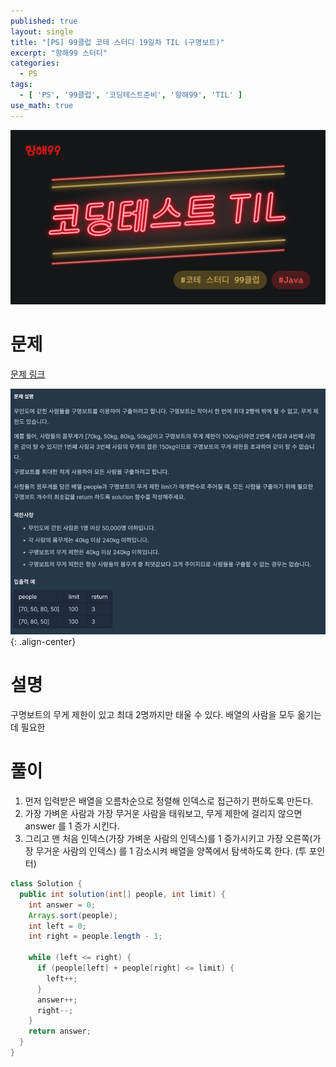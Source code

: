 ```yaml
---
published: true
layout: single
title: "[PS] 99클럽 코테 스터디 19일차 TIL (구명보트)"
excerpt: "항해99 스터디"
categories:
  - PS
tags:
  - [ 'PS', '99클럽', '코딩테스트준비', '항해99', 'TIL' ]
use_math: true
---
```



![img_3.png](https://github.com/zhtmr/static-files-for-posting/blob/main/static-files-for-posting/20240722/99club_TIL_thumbnail/%EA%B8%B0%EB%B3%B8%ED%98%951_java.png?raw=true)

# 문제

[문제 링크](https://school.programmers.co.kr/learn/courses/30/lessons/42885)

![img_3.png](https://github.com/zhtmr/static-files-for-posting/blob/main/static-files-for-posting/20240809/ex.png?raw=true){: .align-center}

# 설명
구명보트의 무게 제한이 있고 최대 2명까지만 태울 수 있다. 배열의 사람을 모두 옮기는 데 필요한
# 풀이
1. 먼저 입력받은 배열을 오름차순으로 정렬해 인덱스로 접근하기 편하도록 만든다.
2. 가장 가벼운 사람과 가장 무거운 사람을 태워보고, 무게 제한에 걸리지 않으면 answer 를 1 증가 시킨다.
3. 그리고 맨 처음 인덱스(가장 가벼운 사람의 인덱스)를 1 증가시키고 가장 오른쪽(가장 무거운 사람의 인덱스) 를 1 감소시켜 배열을 양쪽에서 탐색하도록 한다. (투 포인터)

```java
class Solution {
  public int solution(int[] people, int limit) {
    int answer = 0;
    Arrays.sort(people);
    int left = 0;
    int right = people.length - 1;

    while (left <= right) {
      if (people[left] + people[right] <= limit) {
        left++;
      }
      answer++;
      right--;
    }
    return answer;
  }
}
```
